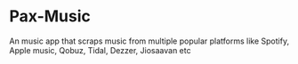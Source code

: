 # Pax-Music
An music app that scraps music from multiple popular platforms like Spotify, Apple music, Qobuz, Tidal, Dezzer, Jiosaavan etc
